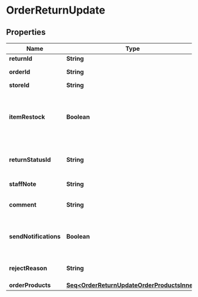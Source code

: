 

# OrderReturnUpdate


## Properties

Name | Type | Description | Notes
------------ | ------------- | ------------- | -------------
**returnId** | **String** | Return ID | 
**orderId** | **String** | Defines the order id |  [optional]
**storeId** | **String** | Store Id |  [optional]
**itemRestock** | **Boolean** | Boolean, whether or not to add the line items back to the store inventory. |  [optional]
**returnStatusId** | **String** | Defines return request status |  [optional]
**staffNote** | **String** | Specifies staff note |  [optional]
**comment** | **String** | Specifies return comment |  [optional]
**sendNotifications** | **Boolean** | Send notifications to customer after order was created |  [optional]
**rejectReason** | **String** | Defines return reject reason |  [optional]
**orderProducts** | [**Seq&lt;OrderReturnUpdateOrderProductsInner&gt;**](OrderReturnUpdateOrderProductsInner.md) |  | 



